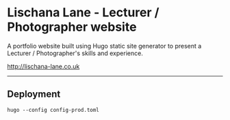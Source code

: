 # Lischana Lane - Lecturer / Photographer website

A portfolio website built using Hugo static site generator to present a Lecturer / Photographer's skills and experience.

http://lischana-lane.co.uk

-------------

## Deployment

```
hugo --config config-prod.toml
```